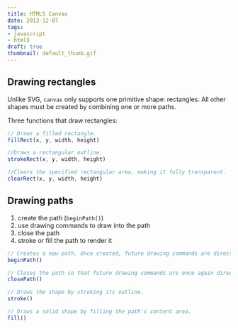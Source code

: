 ```yaml
---
title: HTML5 Canvas
date: 2013-12-07
tags:
- javascript
- html5
draft: true
thumbnail: default_thumb.gif
---
```


## Drawing rectangles

Unlike SVG, <code>canvas</code> only supports one primitive shape: rectangles. All other shapes must be created by combining one or more paths.

Three functions that draw rectangles:

```javascript
// Draws a filled rectangle.
fillRect(x, y, width, height)

//Draws a rectangular outline.
strokeRect(x, y, width, height)

//Clears the specified rectangular area, making it fully transparent.
clearRect(x, y, width, height)
```

## Drawing paths

1. create the path (<code>beginPath()</code>)
2. use drawing commands to draw into the path
3. close the path
4. stroke or fill the path to render it

```javascript
// Creates a new path. Once created, future drawing commands are directed into the path and used to build the path up.
beginPath()

// Closes the path so that future drawing commands are once again directed to the context.
closePath()

// Draws the shape by stroking its outline.
stroke()

// Draws a solid shape by filling the path's content area.
fill()
```
